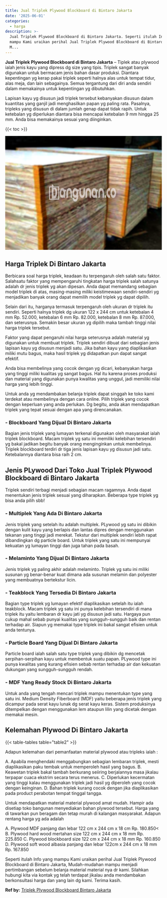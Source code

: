 ```yaml
---
title: Jual Triplek Plywood Blockboard di Bintaro Jakarta
date: '2025-06-01'
categories:
  - harga
description: >-
  Jual Triplek Plywood Blockboard di Bintaro Jakarta. Seperti itulah Info yang
  mampu Kami uraikan perihal Jual Triplek Plywood Blockboard di Bintaro Jakarta,
  M...
---
```


**Jual Triplek Plywood Blockboard di Bintaro Jakarta** – Tiplek atau plywood ialah jenis kayu yang dipress dg size yang tipis. Triplek sangat banyak digunakan untuk bermacam jenis bahan dasar produksi. Diantara kepentingan yg kerap pakai triplek seperti halnya alas untuk tempat tidur, alas meja, dan lain sebagainya. Semua tergantung dari diri anda sendiri dalam memakainya untuk kepentingan yg dibutuhkan.

Lapisan kayu yg disusun jadi triplek tersebut kebanyakan disusun dalam kuantitas yang ganjil jadi menghasilkan papan yg paling rata. Pasalnya, tripleks yang disusun di dalam jumlah genap dapat tidak rapih. Untuk ketebalan yg diperlukan diantara bisa mencapai ketebalan 9 mm hingga 25 mm. Anda bisa memakainya sesuai yang diinginkan.

{{< toc >}}

![Jual Triplek Plywood Blockboard di Bintaro Jakarta](/images/jual-triplek-murah-23.png)

## Harga Triplek Di Bintaro Jakarta

Berbicara soal harga triplek, keadaan itu terpengaruh oleh salah satu faktor. Salahsatu faktor yang mempengaruhi tingkatan harga triplek salah satunya adalah dr jenis triplek yg akan dipesan. Anda dapat memandang sebagian model triplek di atas, masing-masing miliki keistimewaan sendiri-sendiri yg menjadikan banyak orang dapat memilih model triplek yg dapat dipilih.

Selain dari itu, harganya termasuk terpengaruh oleh ukuran dr triplek itu sendiri. Seperti halnya triplek dg ukuran 122 x 244 cm untuk ketebalan 4 mm Rp. 52.000, ketebalan 6 mm Rp. 82.000, ketebalan 8 mm Rp. 87.000, dan seterusnya. Semakin besar ukuran yg dipilih maka tambah tinggi nilai harga triplek tersebut.

Faktor yang dapat pengaruhi nilai harga seterusnya adalah material yg digunakan untuk membuat triplek. Triplek sendiri dibuat dari sebagian jenis lapisan kayu yg disusun menjadi satu. Jika bahan kayu yang diaplikasikan miliki mutu bagus, maka hasil triplek yg didapatkan pun dapat sangat efektif.

Anda bisa membelinya yang cocok dengan yg dicari, kebanyakan harga yang tinggi miliki kualitas yg sangat bagus. Hal itu karena proses produksi dan material yang digunakan punya kwalitas yang unggul, jadi memiliki nilai harga yang lebih tinggi.

Untuk anda yg mendambakan belanja triplek dapat singgah ke toko kami terdekat atau membelinya dengan cara online. Pilih triplek yang cocok dengan keperluan yang anda perlukan. Dg begitu, anda akan mendapatkan triplek yang tepat sesuai dengan apa yang direncanakan.

### \- Blockboard Yang Dijual Di Bintaro Jakarta

Bagian jenis triplek yang lumayan terkenal digunakan oleh masyarakat ialah triplek blockboard. Macam triplek yg satu ini memiliki kelebihan tersendiri yg bakal jadikan begitu banyak orang menginginkan untuk membelinya. Triplek blockboard terdiri dr tiga jenis lapisan kayu yg disusun jadi satu. Ketebalannya diantara bisa raih 2 cm.

## Jenis PLywood Dari Toko Jual Triplek Plywood Blockboard di Bintaro Jakarta

Triplek sendiri terbagi menjadi sebagian macam ragamnya. Anda dapat menentukan jenis triplek sesuai yang diharapkan. Beberapa type triplek yg bisa anda pilih sbb!

### \- Multiplek Yang Ada Di Bintaro Jakarta

Jenis triplek yang setelah itu adalah multiplek. PLywood yg satu ini dibikin dengan kulit kayu yang berlapis dan lantas dipres dengan menggunakan tekanan yang tinggi jadi merekat. Tekstur dari multiplek sendiri lebih rapat dibandingkan dg particle board. Untuk triplek yang satu ini mempunyai kekuatan yg lumayan tinggi dan juga tahan pada basah.

### \- Melaminto Yang Dijual Di Bintaro Jakarta

Jenis triplek yg paling akhir adalah melaminto. Triplek yg satu ini miliki susunan yg benar-benar kuat dimana ada susunan melamin dan polyester yang membuatnya bertekstur licin.

### \- Teakblock Yang Tersedia Di Bintaro Jakarta

Bagian type triplek yg lumayan efektif diaplikasikan setelah itu ialah teakblock. Macam triplek yg satu ini punya kelebihan tersendiri di mana triplek itu yaitu lembaran dr kayu jati yg disusun jadi satu. Hargaya pun cukup mahal sebab punyai kualitas yang sungguh-sungguh baik dan rentan terhadap air. Siapun yg memakai type triplek ini bakal sangat efisien untuk anda tentunya.

### \- Particle Board Yang Dijual Di Bintaro Jakarta

Particle board ialah salah satu type triplek yang dibikin dg mencetak serpihan-serpihan kayu untuk membentuk suatu papan. PLywood type ini punya kwalitas yang kurang efisien sebab rentan terhadap air dan kekuatan dukungan yang sungguh-sungguh rendah.

### \- MDF Yang Ready Stock Di Bintaro Jakarta

Untuk anda yang tengah mencari triplek mampu menentukan type yang satu ini. Medium Density Fiberboard (MDF) yaitu beberapa jenis triplek yang dicampur pada serat kayu lunak dg serat kayu keras. Sistem produksinya ditempelkan dengan menggunakan lem ataupun lilin yang dicetak dengan memakai mesin.

## Kelemahan Plywood Di Bintaro Jakarta

{{< table-tables table="table2" >}}

Adapun kelemahan dari pemanfaatan material plywood atau tripleks ialah :

A. Apabila menghendaki menggabungkan sebagian lembaran triplek, mesti diaplikasikan paku tembak untuk memperoleh hasil yang bagus. B. Keawetan triplek bakal tambah berkurang seiiring berjalannya masa jikalau terpapar cuaca ekstrim secara terus menerus. C. Diperlukan kecermatan yang tinggi kalau menggunakan triplek jadi hasil yg diperoleh yang cocok dengan keinginan. D. Bahan triplek kurang cocok dengan jika diaplikasikan pada product perabotan tempat tinggal tangga.

Untuk mendapatkan material material plywood amat mudah. Hampir ada disetiap toko bangunan menyediakan bahan plywood tersebut. Harga yang di tawarkan pun beragam dan tetap murah di kalangan masyarakat. Adapun rentang harga yg ada adalah

A. Plywood MDF panjang dan lebar 122 cm x 244 cm x 18 cm Rp. 180.850< B. Plywood hard wood mertahan size 122 cm x 244 cm x 18 mm Rp. 225.850 C. Plywood blockboard size 122 cm x 244 cm x 18 mm Rp. 160.850 D. Plywood soft wood albasia panjang dan lebar 122cm x 244 cm x 18 mm Rp. 167.850

Seperti itulah Info yang mampu Kami uraikan perihal Jual Triplek Plywood Blockboard di Bintaro Jakarta, Mudah-mudahan mampu menjadi pertimbangan sebelum belanja material material nya dr kami. Silahkan hubungi kita via kontak yg telah terdapat jikalau anda mendambakan berkonsultasi harga dan yang lain dg kami. Terima kasih.

**Ref by:** [Triplek Plywood Blockboard Bintaro Jakarta](https://id.wikipedia.org/wiki/Triplek)
